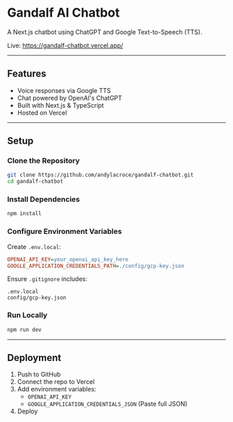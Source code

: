 # Gandalf AI Chatbot

A Next.js chatbot using ChatGPT and Google Text-to-Speech (TTS).

Live: https://gandalf-chatbot.vercel.app/

---

## Features

- Voice responses via Google TTS
- Chat powered by OpenAI's ChatGPT
- Built with Next.js & TypeScript
- Hosted on Vercel

---

## Setup

### Clone the Repository

```bash
git clone https://github.com/andylacroce/gandalf-chatbot.git
cd gandalf-chatbot
```

### Install Dependencies

```bash
npm install
```

### Configure Environment Variables

Create `.env.local`:

```ini
OPENAI_API_KEY=your_openai_api_key_here
GOOGLE_APPLICATION_CREDENTIALS_PATH=./config/gcp-key.json
```

Ensure `.gitignore` includes:

```plaintext
.env.local
config/gcp-key.json
```

### Run Locally

```bash
npm run dev
```

---

## Deployment

1. Push to GitHub
2. Connect the repo to Vercel
3. Add environment variables:
   - `OPENAI_API_KEY`
   - `GOOGLE_APPLICATION_CREDENTIALS_JSON` (Paste full JSON)
4. Deploy
